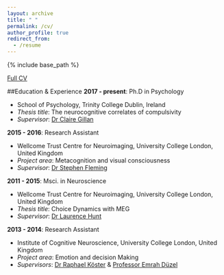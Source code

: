 ```yaml
---
layout: archive
title: " "
permalink: /cv/
author_profile: true
redirect_from:
  - /resume
---
```


{% include base_path %}

[Full CV](http://seowxft.github.io/files/CV_SeowXFT.pdf)

##Education & Experience
<strong>2017 - present</strong>: Ph.D in Psychology
* School of Psychology, Trinity College Dublin, Ireland
* <i>Thesis title</i>: The neurocognitive correlates of compulsivity
* <i>Supervisor</i>: [Dr Claire Gillan](https://gillanlab.com/)

<strong>2015 - 2016</strong>: Research Assistant
* Wellcome Trust Centre for Neuroimaging, University College London, United Kingdom
* <i>Project area</i>: Metacognition and visual consciousness
* <i>Supervisor</i>: [Dr Stephen Fleming](http://metacoglab.org/)

<strong>2011 - 2015</strong>: Msci. in Neuroscience
* Wellcome Trust Centre for Neuroimaging, University College London, United Kingdom
* <i>Thesis title</i>: Choice Dynamics with MEG  
* <i>Supervisor</i>: [Dr Laurence Hunt](https://www.huntlab.co.uk/)

<strong>2013 - 2014</strong>: Research Assistant
* Institute of Cognitive Neuroscience, University College London, United Kingdom
* <i>Project area</i>: Emotion and decision Making
* <i>Supervisors</i>: [Dr Raphael Köster](https://scholar.google.de/citations?user=eEGGCiUAAAAJ) & [Professor Emrah Düzel](https://www.iknd.ovgu.de/)
